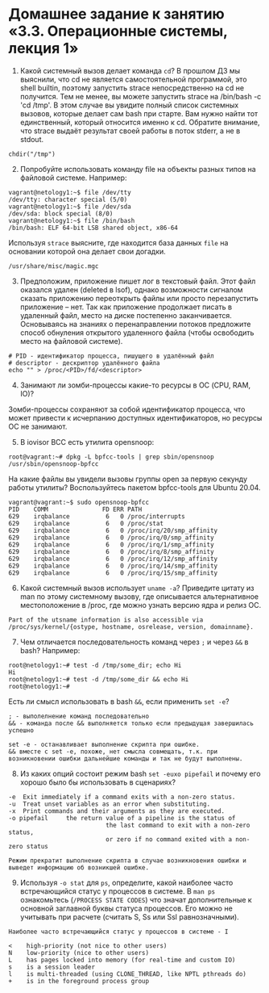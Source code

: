 # Домашнее задание к занятию «3.3. Операционные системы, лекция 1»

1. Какой системный вызов делает команда `cd`? В прошлом ДЗ мы выяснили, что cd не является самостоятельной программой,
   это shell builtin, поэтому запустить strace непосредственно на cd не получится. Тем не менее, вы можете запустить
   strace на /bin/bash -c 'cd /tmp'. В этом случае вы увидите полный список системных вызовов, которые делает сам bash
   при старте. Вам нужно найти тот единственный, который относится именно к cd. Обратите внимание, что strace выдаёт
   результат своей работы в поток stderr, а не в stdout.

```shell
chdir("/tmp")
```

2. Попробуйте использовать команду file на объекты разных типов на файловой системе. Например:

```shell
vagrant@netology1:~$ file /dev/tty
/dev/tty: character special (5/0)
vagrant@netology1:~$ file /dev/sda
/dev/sda: block special (8/0)
vagrant@netology1:~$ file /bin/bash
/bin/bash: ELF 64-bit LSB shared object, x86-64
```

Используя `strace` выясните, где находится база данных `file` на основании которой она делает свои догадки.

```shell
/usr/share/misc/magic.mgc
```

3. Предположим, приложение пишет лог в текстовый файл. Этот файл оказался удален (deleted в lsof), однако возможности
   сигналом сказать приложению переоткрыть файлы или просто перезапустить приложение – нет. Так как приложение
   продолжает писать в удаленный файл, место на диске постепенно заканчивается. Основываясь на знаниях о перенаправлении
   потоков предложите способ обнуления открытого удаленного файла (чтобы освободить место на файловой системе).

```shell
# PID - идентификатор процесса, пишущего в удалённый файл
# descriptor - дескриптор удалённого файла
echo "" > /proc/<PID>/fd/<descriptor>
```

4. Занимают ли зомби-процессы какие-то ресурсы в ОС (CPU, RAM, IO)?

Зомби-процессы сохраняют за собой идентификатор процесса, что может привести к исчерпанию доступных идентификаторов,
но ресурсы ОС не занимают.

5. В iovisor BCC есть утилита opensnoop:

```shell
root@vagrant:~# dpkg -L bpfcc-tools | grep sbin/opensnoop
/usr/sbin/opensnoop-bpfcc
```

На какие файлы вы увидели вызовы группы open за первую секунду работы утилиты? Воспользуйтесь пакетом bpfcc-tools для
Ubuntu 20.04.

```shell
vagrant@vagrant:~$ sudo opensnoop-bpfcc
PID    COMM               FD ERR PATH
629    irqbalance          6   0 /proc/interrupts
629    irqbalance          6   0 /proc/stat
629    irqbalance          6   0 /proc/irq/20/smp_affinity
629    irqbalance          6   0 /proc/irq/0/smp_affinity
629    irqbalance          6   0 /proc/irq/1/smp_affinity
629    irqbalance          6   0 /proc/irq/8/smp_affinity
629    irqbalance          6   0 /proc/irq/12/smp_affinity
629    irqbalance          6   0 /proc/irq/14/smp_affinity
629    irqbalance          6   0 /proc/irq/15/smp_affinity
```

6. Какой системный вызов использует `uname -a`? Приведите цитату из man по этому системному вызову, где описывается
   альтернативное местоположение в /proc, где можно узнать версию ядра и релиз ОС.

```shell
Part of the utsname information is also accessible via /proc/sys/kernel/{ostype, hostname, osrelease, version, domainname}.
```

7. Чем отличается последовательность команд через `;` и через `&&` в bash? Например:

```shell
root@netology1:~# test -d /tmp/some_dir; echo Hi
Hi
root@netology1:~# test -d /tmp/some_dir && echo Hi
root@netology1:~#
```

Есть ли смысл использовать в bash `&&`, если применить `set -e`?

```shell
; - выполелнение команд последовательно
&& - команда после && выполняется только если предыдущая завершилась успешно
```

```shell
set -e - останавливает выполнение скрипта при ошибке.
&& вместе с set -e, похоже, нет смысла совмещать, т.к. при возникновении ошибки дальнейшие команды и так не будут выполнены.
```

8. Из каких опций состоит режим bash `set -euxo pipefail` и почему его хорошо было бы использовать в сценариях?

```shell
-e  Exit immediately if a command exits with a non-zero status.
-u  Treat unset variables as an error when substituting.
-x  Print commands and their arguments as they are executed.
-o pipefail     the return value of a pipeline is the status of
                           the last command to exit with a non-zero status,
                           or zero if no command exited with a non-zero status

Режим прекратит выполнение скрипта в случае возникновения ошибки и выведет информацию об возникшей ошибке.
```

9. Используя `-o stat` для `ps`, определите, какой наиболее часто встречающийся статус у процессов в системе. В `man ps`
   ознакомьтесь (`/PROCESS STATE CODES`) что значат дополнительные к основной заглавной буквы статуса процессов. Его
   можно не учитывать при расчете (считать S, Ss или Ssl равнозначными).

```shell
Наиболее часто встречающийся статус у процессов в системе - I

<    high-priority (not nice to other users)
N    low-priority (nice to other users)
L    has pages locked into memory (for real-time and custom IO)
s    is a session leader
l    is multi-threaded (using CLONE_THREAD, like NPTL pthreads do)
+    is in the foreground process group
```